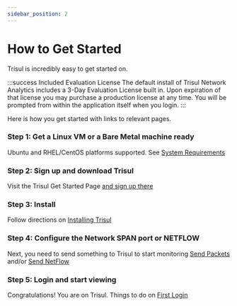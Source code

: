 ```yaml
---
sidebar_position: 2
---
```



# How to Get Started

Trisul is incredibly easy to get started on. 


:::success Included Evaluation License 
The default install of Trisul Network Analytics includes a 3-Day Evaluation License built in.
Upon expiration of that license you may purchase a production license  at any time. You will 
be prompted from within the application itself when you login.
:::


Here is how you get started with links to relevant pages. 


### Step 1: Get a Linux VM or a Bare Metal machine ready 

Ubuntu and RHEL/CentOS platforms supported.
See [System Requirements](/docs/ug/install/requirements)

### Step 2: Sign up and download Trisul

Visit the Trisul Get Started Page [and sign up there](https://www.trisul.org/download/)

### Step 3: Install

Follow directions on [Installing Trisul](/docs/ug/install/doinstall)


### Step 4: Configure the Network SPAN port or NETFLOW 

Next, you need to send something to Trisul to start monitoring [Send Packets](/docs/ug/install/input_packets)  and/or [Send NetFlow](/docs/ug/install/input_netflow)


### Step 5: Login and start viewing 

Congratulations! You are on Trisul.  Things to do on [First Login](/docs/ug/basicusage/)

